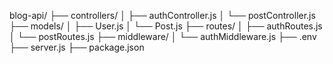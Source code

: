 

blog-api/
├── controllers/
│   ├── authController.js
│   └── postController.js
├── models/
│   ├── User.js
│   └── Post.js
├── routes/
│   ├── authRoutes.js
│   └── postRoutes.js
├── middleware/
│   └── authMiddleware.js
├── .env
├── server.js
├── package.json
